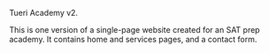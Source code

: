 Tueri Academy v2.

This is one version of a single-page website created for an SAT prep academy. It contains home and services pages, and a contact form.
